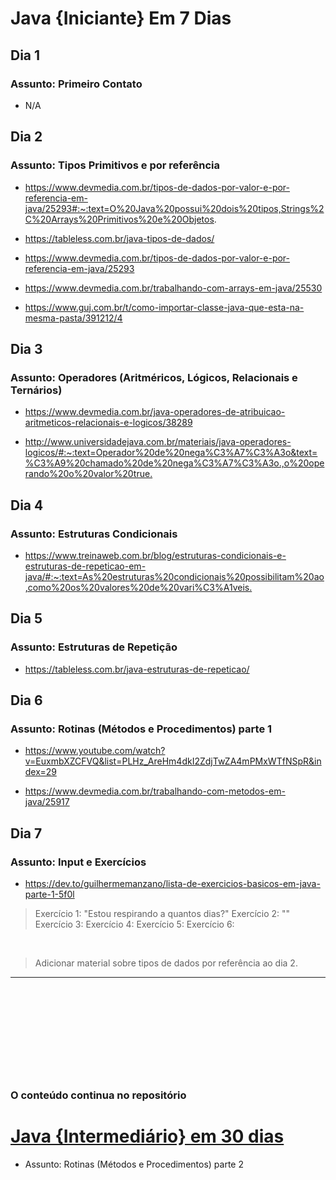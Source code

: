 # Java {Iniciante} Em 7 Dias

## Dia 1

### Assunto: Primeiro Contato

- N/A

## Dia 2

### Assunto: Tipos Primitivos e por referência

- <https://www.devmedia.com.br/tipos-de-dados-por-valor-e-por-referencia-em-java/25293#:~:text=O%20Java%20possui%20dois%20tipos,Strings%2C%20Arrays%20Primitivos%20e%20Objetos>.

- <https://tableless.com.br/java-tipos-de-dados/>

- <https://www.devmedia.com.br/tipos-de-dados-por-valor-e-por-referencia-em-java/25293>

- <https://www.devmedia.com.br/trabalhando-com-arrays-em-java/25530>

- <https://www.guj.com.br/t/como-importar-classe-java-que-esta-na-mesma-pasta/391212/4>

## Dia 3

### Assunto: Operadores (Aritméricos, Lógicos, Relacionais e Ternários)

- <https://www.devmedia.com.br/java-operadores-de-atribuicao-aritmeticos-relacionais-e-logicos/38289>

- <http://www.universidadejava.com.br/materiais/java-operadores-logicos/#:~:text=Operador%20de%20nega%C3%A7%C3%A3o&text=%C3%A9%20chamado%20de%20nega%C3%A7%C3%A3o.,o%20operando%20o%20valor%20true.>

## Dia 4

### Assunto: Estruturas Condicionais

- <https://www.treinaweb.com.br/blog/estruturas-condicionais-e-estruturas-de-repeticao-em-java/#:~:text=As%20estruturas%20condicionais%20possibilitam%20ao,como%20os%20valores%20de%20vari%C3%A1veis.>

## Dia 5

### Assunto: Estruturas de Repetição

- <https://tableless.com.br/java-estruturas-de-repeticao/>

## Dia 6

### Assunto: Rotinas (Métodos e Procedimentos) parte 1

- <https://www.youtube.com/watch?v=EuxmbXZCFVQ&list=PLHz_AreHm4dkI2ZdjTwZA4mPMxWTfNSpR&index=29>

- <https://www.devmedia.com.br/trabalhando-com-metodos-em-java/25917>

## Dia 7

### Assunto: Input e Exercícios

- <https://dev.to/guilhermemanzano/lista-de-exercicios-basicos-em-java-parte-1-5f0l>

> Exercício 1: "Estou respirando a quantos dias?"
> Exercício 2: ""
> Exercício 3:
> Exercício 4:
> Exercício 5:
> Exercício 6:

&nbsp;
> Adicionar material sobre tipos de dados por referência ao dia 2.

---

&nbsp;

&nbsp;

&nbsp;

&nbsp;

&nbsp;

### O conteúdo continua no repositório

[<h1>Java {Intermediário} em 30 dias</h1>](https://github.com/SantosPereira/JavaIntermediarioEm30Dias)

- Assunto: Rotinas (Métodos e Procedimentos) parte 2
